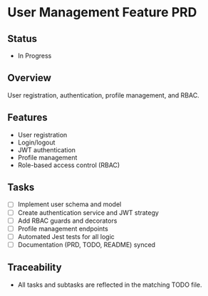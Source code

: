 # User Management Feature PRD

## Status
- In Progress

## Overview
User registration, authentication, profile management, and RBAC.

## Features
- User registration
- Login/logout
- JWT authentication
- Profile management
- Role-based access control (RBAC)

## Tasks
- [ ] Implement user schema and model
- [ ] Create authentication service and JWT strategy
- [ ] Add RBAC guards and decorators
- [ ] Profile management endpoints
- [ ] Automated Jest tests for all logic
- [ ] Documentation (PRD, TODO, README) synced

## Traceability
- All tasks and subtasks are reflected in the matching TODO file.
